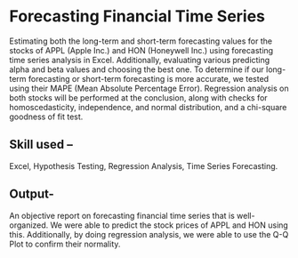# Forecasting Financial Time Series

Estimating both the long-term and short-term forecasting values for the stocks of APPL (Apple Inc.) and HON (Honeywell Inc.) using forecasting time series analysis in Excel. Additionally, evaluating various predicting alpha and beta values and choosing the best one. To determine if our long-term forecasting or short-term forecasting is more accurate, we tested using their MAPE (Mean Absolute Percentage Error). Regression analysis on both stocks will be performed at the conclusion, along with checks for homoscedasticity, independence, and normal distribution, and a chi-square goodness of fit test.

## Skill used – 

Excel, Hypothesis Testing, Regression Analysis, Time Series Forecasting.  

## Output-

An objective report on forecasting financial time series that is well-organized. We were able to predict the stock prices of APPL and HON using this. Additionally, by doing regression analysis, we were able to use the Q-Q Plot to confirm their normality.
